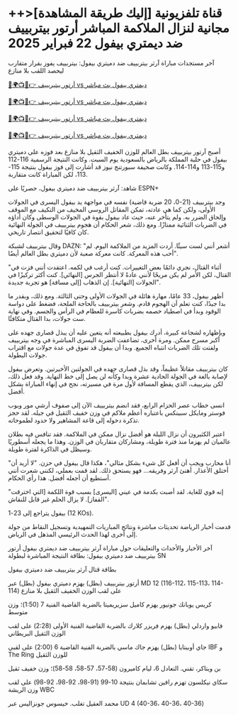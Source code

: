 # ++>[إليك طريقة المشاهدة] قناة تلفزيونية مجانية لنزال الملاكمة المباشر أرتور بيتربييف ضد ديمتري بيفول 22 فبراير 2025 #

آخر مستجدات مباراة آرثر بيتربييف ضد دميتري بيفول: بيتربييف يفوز بقرار متقارب ليحصد اللقب بلا منازع

[🔴🌍📺📱👉 أرتور بيتيربييف vs ديمتري بيفول بث مباشر](https://t.co/ek0bR5EwtU)

[🔴🌍📺📱👉 أرتور بيتيربييف vs ديمتري بيفول بث مباشر](https://t.co/ek0bR5EwtU)

[🔴🌍📺📱👉 أرتور بيتيربييف vs ديمتري بيفول بث مباشر](https://t.co/ek0bR5EwtU)

[🔴🌍📺📱👉 أرتور بيتيربييف vs ديمتري بيفول بث مباشر](https://t.co/ek0bR5EwtU)

أصبح آرتور بيتربييف بطل العالم للوزن الخفيف الثقيل بلا منازع بعد فوزه على دميتري بيفول في حلبة المملكة بالرياض بالسعودية يوم السبت. وكانت النتيجة الرسمية 116-112 و115-113 و114-114. وكانت صحيفة سبورتنج نيوز قد أشارت إلى فوز بيفول بنتيجة 115-113، لكن المباراة كانت متقاربة.

شاهد: آرثر بيتربييف ضد دميتري بيفول، حصريًا على ESPN+

وجد بيتربييف (21-0، 20 ضربة قاضية) نفسه في مواجهة يد بيفول اليسرى في الجولات الأولى، ولكن كما هي عادته، تمكن المقاتل الروسي المخيف من التكيف مع الموقف وإلحاق الضرر به. ولم يتأخر عنه، حيث عاد بيفول بقوة في الجولات الوسطى وكان أداؤه في الضربات الثنائية ممتازًا. ومع ذلك، شعر الحكام أن هجوم بيتربييف في الجولة النهائية كان كافيًا لتحقيق انتصار تاريخي.

وقال بيتربييف لشبكة DAZN: "أشعر أنني لست سيئًا. أردت المزيد من الملاكمة اليوم. لم أحب هذه المعركة. كانت معركة صعبة لأن دميتري بطل العالم أيضًا".

"أثناء القتال، نجري دائمًا بعض التغييرات. كنت أرغب في لكمه. اعتقدت أنني فزت في القتال، لكن الأمر لم يكن مريحًا لأنني عادةً لا أنتظر الجرس [النهائي]. كنت أكثر تركيزًا في الجولات [النهائية]. إن الذهاب [إلى مسافة] هو تجربة جديدة".

أظهر بيفول، 33 عامًا، مهارة هائلة في الجولات الأولى وحتى الثالثة. ومع ذلك، وبقدر ما بدا جيدًا، كنت تعلم أن الهجوم قادم. وشعر بيتربييف بالحاجة الملحة، فضغط على دواسة الوقود وبدأ في اصطياد خصمه بضربات كاسرة للعظام في الرأس والجسم. وفي نهاية ست جولات، بدا القتال متكافئًا.

وبإظهاره لشجاعة كبيرة، أدرك بيفول بطبيعته أنه يتعين عليه أن يبذل قصارى جهده على أكبر مسرح ممكن. ومرة ​​أخرى، تضاعفت الضربة اليسرى المباشرة في وجه بيتربييف ولفتت تلك الضربات انتباه الجميع. وبدا أن بيفول قد تفوق في عدة جولات مع اقتراب جولات البطولة.

كان بيتربييف مقاتلاً عظيماً، وقد بذل قصارى جهده في الجولتين الأخيرتين. وتعرض بيفول لإصابة بالغة في الجولة الحادية عشرة وبدا وكأنه لن يصل إلى خط النهاية. وقد فعل ذلك، لكن بيتربييف، الذي يقطع المسافة لأول مرة في مسيرته، نجح في إنهاء المباراة بشكل أفضل.

انسى خطاب عصر الحزام الرابع، فقد انضم بيتربييف الآن إلى صفوف أرشي مور وبوب فوستر ومايكل سبينكس باعتباره أعظم ملاكم في وزن خفيف الثقيل في جيله. لقد حجز تذكرة دخوله إلى قاعة المشاهير ولا حدود لطموحاته.

اعتبر الكثيرون أن نزال الليلة هو أفضل نزال ممكن في الملاكمة. فقد تنافس فيه بطلان عالميان لم يهزما منذ فترة طويلة، ومشاركان متقاربان في الوزن. وهذا ما يجعله أسطوريًا وسيظل في الذاكرة لفترة طويلة.

"أنا محارب ويجب أن أفعل كل شيء بشكل مثالي"، هكذا قال بيفول في حزن. "لا أريد أن أختلق الأعذار. أهنئ آرثر وفريقه... فهو يستحق ذلك. لقد قمت بعملي، لكنني شعرت أنني أستطيع أن أجعله أفضل. هذا رأي الحكام.

"إنه قوي للغاية. لقد أصبت بكدمة في عيني [اليسرى] بسبب قوة اللكمة [التي اخترقت القفاز]. لا يزال الحلم غير قابل للنقاش".

بيفول يتراجع إلى 23-1 (12 KOs).

قدمت أخبار الرياضة تحديثات مباشرة ونتائج المباريات التمهيدية وتسجيل النقاط من جولة إلى أخرى لهذا الحدث الرئيسي المذهل في الرياض.

آخر الأخبار والأحداث والتعليقات حول مباراة آرثر بيتربييف ضد ديمتري بيفول أرتور بيتربييف ضد دميتري بيفول: بطاقة النتيجة المباشرة لبطولة SN

بطاقة قتال آرثر بيتربييف ضد دميتري بيفول

أرتور بيتربييف (بطل) يهزم دميتري بيفول (بطل) عبر MD 12 (116-112، 115-113، 114-114) على لقب الوزن الخفيف الثقيل بلا منازع

كريس يوبانك جونيور يهزم كاميل سزيريميتا بالضربة القاضية الفنية 7 (1:50)؛ وزن متوسط

فابيو واردلي (بطل) يهزم فريزر كلارك بالضربة القاضية الفنية الأولى (2:28) على لقب الوزن الثقيل البريطاني

جاي أوبيتايا (بطل) يهزم جاك ماسي بالضربة الفنية القاضية 6 (2:00) على لقبي IBF و The Ring للوزن الثقيل

بن ويتاكر، تقني. التعادل 6، ليام كاميرون (58-57، 57-58، 58-58)؛ وزن خفيف ثقيل

سكاي نيكلسون تهزم رافين تشابمان بنتيجة 10-99 (91-98، 92-98، 92-98) على لقب وزن الريشة WBC

محمد العقيل تغلب. خيسوس جونزاليس عبر UD 4 (40-36، 40-36، 40-36)
